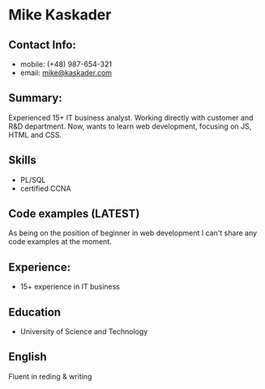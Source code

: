 # Mike Kaskader

## Contact Info:
- mobile: (+48) 987-654-321
- email: mike@kaskader.com

## Summary:
Experienced 15+ IT business analyst. Working directly with customer and R&D department. 
Now, wants to learn web development, focusing on JS, HTML and CSS. 


## Skills
- PL/SQL
- certified CCNA

## Code examples (LATEST)
As being on the position of beginner in web development I can't share any code examples at the moment.

## Experience:
- 15+ experience in IT business 

## Education
- University of Science and Technology

## English
Fluent in reding & writing

